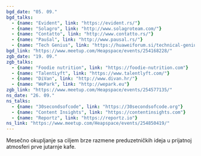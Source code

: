 ```yaml
---
bgd_date: "05. 09."
bgd_talks:
  - {name: "Evident", link: "https://evident.rs/"}
  - {name: "Solagro", link: "http://www.solagroteam.com/"}
  - {name: "Contatto", link: "http://www.contatto.rs/"}
  - {name: "Paušal", link: "http://www.pausal.rs/"}
  - {name: "Tech Genius", link: "https://huaweiforum.si/technical-genius"}
bgd_link: "https://www.meetup.com/Heapspace/events/254168228/"
zgb_date: "19. 09."
zgb_talks:
  - {name: "Foodie nutrition", link: "https://foodie-nutrition.com"}
  - {name: "TalentLyft", link: "https://www.talentlyft.com/"}
  - {name: "DiVan", link: "http://www.divan.hr/"}
  - {name: "WePark", link: "http://wepark.eu"}
zgb_link: "https://www.meetup.com/Heapspace/events/254577135/"
ns_date: "26. 09."
ns_talks:
  - {name: "30secondsofcode", link: "https://30secondsofcode.org"}
  - {name: "Content Insights", link: "https://contentinsights.com"}
  - {name: "Reportz", link: "https://reportz.io"}
ns_link: "https://www.meetup.com/Heapspace/events/254850419/"
---
```


Mesečno okupljanje sa ciljem brze razmene preduzetničkih ideja u prijatnoj atmosferi prve jutarnje kafe.